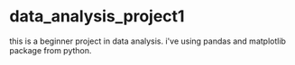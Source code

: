 # data_analysis_project1
this is a beginner project in data analysis. i've using pandas and matplotlib package from python.

